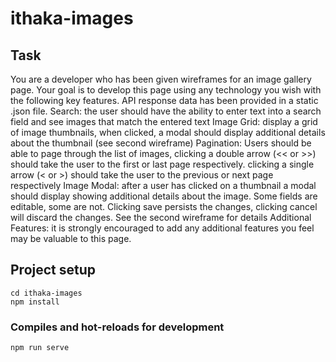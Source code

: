 # ithaka-images

## Task

You are a developer who has been given wireframes for an image gallery page. Your goal is to
develop this page using any technology you wish with the following key features. API response
data has been provided in a static .json file.
Search: the user should have the ability to enter text into a search field and see images
that match the entered text
Image Grid: display a grid of image thumbnails, when clicked, a modal should display
additional details about the thumbnail (see second wireframe)
Pagination: Users should be able to page through the list of images, clicking a double
arrow (<< or >>) should take the user to the first or last page respectively. clicking a single
arrow (< or >) should take the user to the previous or next page respectively
Image Modal: after a user has clicked on a thumbnail a modal should display showing
additional details about the image. Some fields are editable, some are not. Clicking save
persists the changes, clicking cancel will discard the changes. See the second wireframe
for details
Additional Features: it is strongly encouraged to add any additional features you feel may
be valuable to this page.

## Project setup
```
cd ithaka-images
npm install
```

### Compiles and hot-reloads for development
```
npm run serve
```
